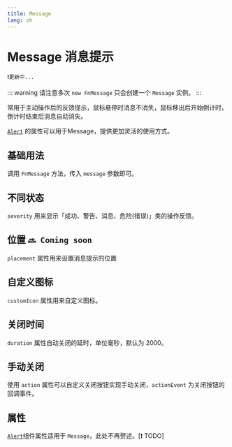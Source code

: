 ```yaml
---
title: Message
lang: zh
---
```


<script setup lang="ts">
  import props from "../../../example/message/description/zh-props.ts";
  import slots from "../../../example/message/description/zh-slots.ts";
</script>

# Message 消息提示

 `❗️更新中...`

::: warning
请注意多次 `new FnMessage` 只会创建一个 `Message` 实例。
:::

常用于主动操作后的反馈提示，鼠标悬停时消息不消失，鼠标移出后开始倒计时，倒计时结束后消息自动消失。

[`Alert`](./alert.md) 的属性可以用于Message，提供更加灵活的使用方式。



## 基础用法

调用 `FnMessage` 方法，传入 `message` 参数即可。

<demo src="../../../example/message/basic.vue" />

## 不同状态

`severity` 用来显示「成功、警告、消息、危险(错误)」类的操作反馈。

<demo src="../../../example/message/severity.vue" />

## 位置 `🔜 Coming soon`

`placement` 属性用来设置消息提示的位置

<!-- <demo src="../../../example/message/placement.vue" /> -->

## 自定义图标

`customIcon` 属性用来自定义图标。

<demo src="../../../example/message/icon.vue" />

## 关闭时间

`duration` 属性自动关闭的延时，单位毫秒，默认为 2000。

<demo src="../../../example/message/time.vue" />


## 手动关闭

使用 `action` 属性可以自定义关闭按钮实现手动关闭，`actionEvent` 为关闭按钮的回调事件。

<demo src="../../../example/message/action.vue" />

## 属性

[`Alert`](./alert.md)组件属性适用于 `Message`，此处不再赘述。[❗️ TODO]

<table-block type="propsZh" :data="props" />
